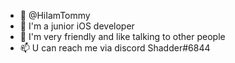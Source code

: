 - 👋 @HiIamTommy
- 👀 I'm a junior iOS developer 
- 🌱 I'm very friendly and like talking to other people 
- 📫 U can reach me via discord Shadder#6844

<!---
HiIamTommy/HiIamTommy is a ✨ special ✨ repository because its `README.md` (this file) appears on your GitHub profile.
You can click the Preview link to take a look at your changes.
--->
